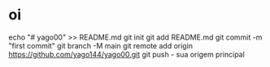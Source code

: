 # oi
echo "# yago00" >> README.md  git init  git add README.md  git commit -m "first commit"  git branch -M main  git remote add origin https://github.com/yago144/yago00.git  git push - sua origem principal
